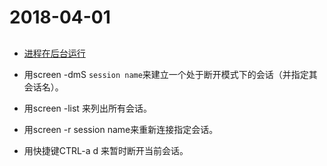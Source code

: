 # 2018-04-01
## 
- [进程在后台运行](https://www.ibm.com/developerworks/cn/linux/l-cn-nohup/)

- 用screen -dmS `session name`来建立一个处于断开模式下的会话（并指定其会话名）。
- 用screen -list 来列出所有会话。
- 用screen -r session name来重新连接指定会话。
- 用快捷键CTRL-a d 来暂时断开当前会话。 